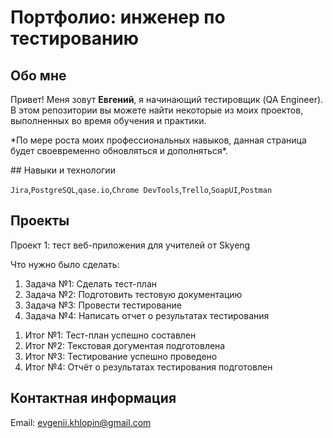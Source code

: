 # Портфолио: инженер по тестированию
## Обо мне
Привет! Меня зовут **Евгений**, я начинающий тестировщик (QA Engineer).
В этом репозитории вы можете найти некоторые из моих проектов, выполненных во время обучения и практики. 
<p>*По мере роста моих профессиональных навыков, данная страница будет своевременно обновляться и дополняться*.</p>
## Навыки и технологии

``Jira``,``PostgreSQL``,``qase.io``,``Chrome DevTools``,``Trello``,``SoapUI``,``Postman``

## Проекты
<p>Проект 1: тест веб-приложения для учителей от Skyeng</p>
<p>Что нужно было сделать:</p>
<ol>
<li>Задача №1: Cделать тест-план</li>
<li>Задача №2: Подготовить тестовую документацию</li>
<li>Задача №3: Провести тестирование</li>
<li>Задача №4: Написать отчет о результатах тестирования</li> 
</ol>
<ol>
<li>Итог №1: Тест-план успешно составлен</li>
<li>Итог №2: Текстовая догументая подготовлена</li>
<li>Итог №3: Тестирование успешно проведено</li>
<li>Итог №4: Отчёт о результатах тестирования подготовлен</li>
</ol>

## Контактная информация
Email: evgenii.khlopin@gmail.com
